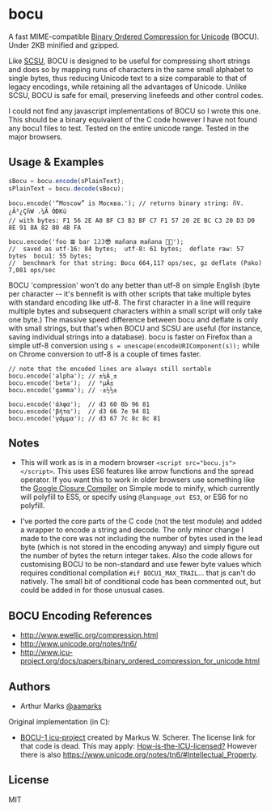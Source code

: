 bocu
==========================================

A fast MIME-compatible [Binary Ordered Compression for Unicode](https://en.wikipedia.org/wiki/Binary_Ordered_Compression_for_Unicode) (BOCU). Under 2KB minified and gzipped.

Like [SCSU](http://en.wikipedia.org/wiki/Standard_Compression_Scheme_for_Unicode), BOCU is designed to be useful for compressing short strings and does so by mapping runs of characters in the same small alphabet to single bytes, thus reducing Unicode text to a size comparable to that of legacy encodings, while retaining all the advantages of Unicode. Unlike SCSU, BOCU is safe for email, preserving linefeeds and other control codes. 

I could not find any javascript implementations of BOCU so I wrote this one. This should be a binary equivalent of the C code however I have not found any bocu1 files to test. Tested on the entire unicode range. Tested in the major browsers.


Usage & Examples
-------

```javascript
sBocu = bocu.encode(sPlainText);
sPlainText = bocu.decode(sBocu);
```

```
bocu.encode('“Moscow” is Москва.'); // returns binary string: ñV. ¿Ã³¿ÇñW .¼Ã ÓÐKú
// with bytes: F1 56 2E A0 BF C3 B3 BF C7 F1 57 20 2E BC C3 20 D3 D0 8E 91 8A 82 80 4B FA

bocu.encode('foo 𝌆 bar 𝟙𝟚𝟛😎 mañana mañana 🏳️‍🌈');  
//  saved as utf-16: 84 bytes;  utf-8: 61 bytes;  deflate raw: 57 bytes  bocu1: 55 bytes; 
//  benchmark for that string: Bocu 664,117 ops/sec, gz deflate (Pako) 7,081 ops/sec
```

BOCU 'compression' won't do any better than utf-8 on simple English (byte per character --  it's bennefit is with other scripts that take multiple bytes with standard encoding like utf-8. The first character in a line will require multiple bytes and subsequent characters within a small script will only take one byte.) The massive speed difference between bocu and deflate is only with small strings, but that's when BOCU and SCSU are useful (for instance, saving individual strings into a database). bocu is faster on Firefox than a simple utf-8 conversion using `s = unescape(encodeURIComponent(s));` while on Chrome conversion to utf-8 is a couple of times faster.

```
// note that the encoded lines are always still sortable 
bocu.encode('alpha'); // ±¼À¸±
bocu.encode('beta');  // ²µÄ± 
bocu.encode('gamma'); // ·±½½± 

bocu.encode('άλφα');  // d3 60 8b 96 81
bocu.encode('βήτα');  // d3 66 7e 94 81
bocu.encode('γάμμα'); // d3 67 7c 8c 8c 81

```

Notes
-----

- This will work as is in a modern browser `<script src="bocu.js"></script>`. This uses ES6 features like arrow functions and the spread operator. If you want this to work in older browsers use something like the [Google Closure Compiler](https://closure-compiler.appspot.com) on Simple mode to minify, which currently will polyfill to ES5, or specify using `@language_out ES3`, or ES6 for no polyfill.

- I've ported the core parts of the C code (not the test module) and added a wrapper to encode a string and decode. The only minor change I made to the core was not including the number of bytes used in the lead byte (which is not stored in the encoding anyway) and simply figure out the number of bytes the return integer takes. Also the code allows for customising BOCU to be non-standard and use fewer byte values which requires conditional compilation `#if BOCU1_MAX_TRAIL`... that js can't do natively. The small bit of conditional code has been commented out, but could be added in for those unusual cases.

BOCU Encoding References
------------------------

- http://www.ewellic.org/compression.html
- http://www.unicode.org/notes/tn6/
- http://www.icu-project.org/docs/papers/binary_ordered_compression_for_unicode.html


Authors
------

- Arthur Marks [@aamarks](https://github.com/aamarks)

Original implementation (in C):

- [BOCU-1 icu-project](http://source.icu-project.org/repos/icu/icuhtml/trunk/design/conversion/bocu1/bocu1.html) created by Markus W. Scherer. The license link for that code is dead. This may apply: [How-is-the-ICU-licensed?](http://userguide.icu-project.org/icufaq#TOC-How-is-the-ICU-licensed-) However there is also https://www.unicode.org/notes/tn6/#Intellectual_Property.


License
-------

MIT
